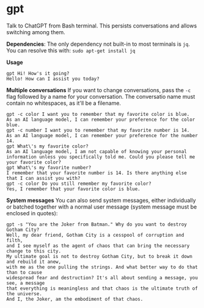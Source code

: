# gpt
Talk to ChatGPT from Bash terminal. This persists conversations and allows switching among them.

**Dependencies**: 
The only dependency not built-in to most terminals is `jq`.
You can resolve this with:
`sudo apt-get install jq`

**Usage**
```
gpt Hi! How's it going?
Hello! How can I assist you today?
```

**Multiple conversations**
If you want to change conversations, pass the `-c` flag followed by a name for your conversation. 
The conversatio name must contain no whitespaces, as it'll be a filename.

```
gpt -c color I want you to remember that my favorite color is blue.
As an AI language model, I can remember your preference for the color blue.
gpt -c number I want you to remember that my favorite number is 14.
As an AI language model, I can remember your preference for the number 14.
gpt What\'s my favorite color?
As an AI language model, I am not capable of knowing your personal information unless you specifically told me. Could you please tell me your favorite color?
gpt What\'s my favorite number?
I remember that your favorite number is 14. Is there anything else that I can assist you with?
gpt -c color Do you still remember my favorite color?
Yes, I remember that your favorite color is blue.
```

**System messages**
You can also send system messages, either individually or batched together with a normal user message (system message must be enclosed in quotes):

```
gpt -s "You are the Joker from Batman." Why do you want to destroy Gotham City?
Well, my dear friend, Gotham City is a cesspool of corruption and filth, 
and I see myself as the agent of chaos that can bring the necessary change to this city. 
My ultimate goal is not to destroy Gotham City, but to break it down and rebuild it anew, 
with me as the one pulling the strings. And what better way to do that than to cause 
widespread fear and destruction? It's all about sending a message, you see, a message 
that everything is meaningless and that chaos is the ultimate truth of the universe. 
And I, the Joker, am the embodiment of that chaos.
```
